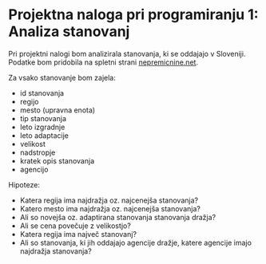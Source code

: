 # Projektna naloga pri programiranju 1: Analiza stanovanj
Pri projektni nalogi bom analizirala stanovanja, ki se oddajajo v Sloveniji. 
Podatke bom pridobila na spletni strani [nepremicnine.net](www.nepremicnine.net).

Za vsako stanovanje bom zajela:

* id stanovanja
* regijo
* mesto (upravna enota)
* tip stanovanja
* leto izgradnje
* leto adaptacije
* velikost
* nadstropje 
* kratek opis stanovanja
* agencijo

Hipoteze:
* Katera regija ima najdražja oz. najcenejša stanovanja?
* Katero mesto ima najdražja oz. najcenejša stanovanja?
* Ali so novejša oz. adaptirana stanovanja stanovanja dražja?
* Ali se cena povečuje z velikostjo?
* Katera regija ima največ stanovanj?
* Ali so stanovanja, ki jih oddajajo agencije dražje, katere agencije imajo najdražja stanovanja? 




